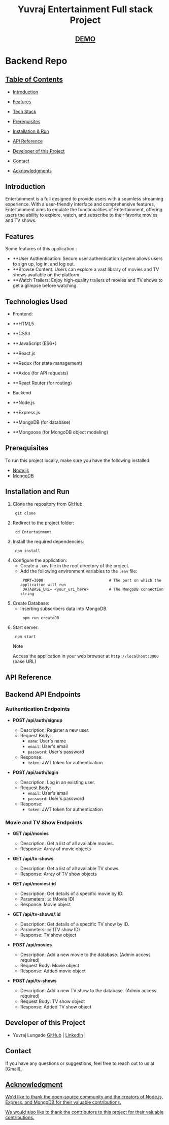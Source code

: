 <h1 align="center"> 
Yuvraj Entertainment Full stack Project
</h1>



<h2 align='center'>
<a href='https://entertainment-full-stack-project.vercel.app/' target="_blank">DEMO</a>
</h2>

<h1>Backend Repo <a href="https://github.com/yuvraj3225/backend-movie.git"></h1>

## Table of Contents

- [Introduction ](#introduction)
- [Features ](#features)
- [Tech Stack ](#tech-stack)
- [Prerequisites ](#prerequisites)
- [Installation & Run](#installation-and-run)
- [API Reference ](#api-reference)

- [Developer of this Project ](#Developer-of-this-project)

- [Contact ](#contact)
- [Acknowledgments ](#acknowledgments)


## Introduction
Entertainment is a full  designed to provide users with a seamless streaming experience. With a user-friendly interface and comprehensive features, Entertainment aims to emulate the functionalities of Entertainment, offering users the ability to explore, watch, and subscribe to their favorite movies and TV shows.


## Features
Some features of this application :
- **User Authentication: Secure user authentication system allows users to sign up, log in, and log out.
- **Browse Content: Users can explore a vast library of movies and TV shows available on the platform.
- **Watch Trailers: Enjoy high-quality trailers of movies and TV shows to get a glimpse before watching.

## Technologies Used
- Frontend:

- **HTML5
- **CSS3
- **JavaScript (ES6+)
- **React.js
- **Redux (for state management)
- **Axios (for API requests)
- **React Router (for routing)

- Backend
- **Node.js
- **Express.js
- **MongoDB (for database)
- **Mongoose (for MongoDB object modeling)

## Prerequisites

To run this project locally, make sure you have the following installed:

- [Node.js](https://nodejs.org/)
- [MongoDB](https://www.mongodb.com/)

## Installation and Run
1. Clone the repository from GitHub:
    ```
     git clone 
    ```
2. Redirect to the project folder:
    ```
     cd Entertainment
    ```
3. Install the required dependencies:
    ```
     npm install
    ```
4. Configure the application:
   - Create a `.env` file in the root directory of the project.
   - Add the following environment variables to the `.env` file:
      ```
       PORT=3000                             # The port on which the application will run
       DATABASE_URI= <your_uri_here>         # The MongoDB connection string
      ```
5. Create Database:
    - Inserting subscribers data into MongoDB.
        ```
         npm run createDB
        ```
6. Start server:
    ```
     npm start
    ```
    > [!NOTE]
    > Access the  application in your web browser at `http://localhost:3000` (base URL)


## API Reference


## Backend API Endpoints

### Authentication Endpoints

- **POST /api/auth/signup**
  - Description: Register a new user.
  - Request Body:
    - `name`: User's name
    - `email`: User's email
    - `password`: User's password
  - Response:
    - `token`: JWT token for authentication

- **POST /api/auth/login**
  - Description: Log in an existing user.
  - Request Body:
    - `email`: User's email
    - `password`: User's password
  - Response:
    - `token`: JWT token for authentication

### Movie and TV Show Endpoints

- **GET /api/movies**
  - Description: Get a list of all available movies.
  - Response: Array of movie objects

- **GET /api/tv-shows**
  - Description: Get a list of all available TV shows.
  - Response: Array of TV show objects

- **GET /api/movies/:id**
  - Description: Get details of a specific movie by ID.
  - Parameters: `id` (Movie ID)
  - Response: Movie object

- **GET /api/tv-shows/:id**
  - Description: Get details of a specific TV show by ID.
  - Parameters: `id` (TV show ID)
  - Response: TV show object

- **POST /api/movies**
  - Description: Add a new movie to the database. (Admin access required)
  - Request Body: Movie object
  - Response: Added movie object

- **POST /api/tv-shows**
  - Description: Add a new TV show to the database. (Admin access required)
  - Request Body: TV show object
  - Response: Added TV show object



## Developer of this Project
- Yuvraj Lungade [GitHub](https://github.com/yuvraj3225) | [LinkedIn](www.linkedin.com/in/yuvraj-lungade-802151241) | 



## Contact
If you have any questions or suggestions, feel free to reach out to us at [Gmail]<a href="yuvrajlungade3774@gmail.com">.

## Acknowledgment
We'd like to thank the open-source community and the creators of Node.js, Express, and MongoDB for their valuable contributions.

We would also like to thank the contributors to this project for their valuable contributions.













